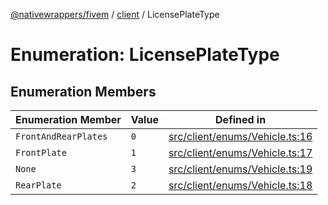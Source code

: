 [@nativewrappers/fivem](../../README.md) / [client](../README.md) / LicensePlateType

# Enumeration: LicensePlateType

## Enumeration Members

| Enumeration Member | Value | Defined in |
| ------ | ------ | ------ |
| `FrontAndRearPlates` | `0` | [src/client/enums/Vehicle.ts:16](https://github.com/nativewrappers/fivem/blob/d67d9a693907da5ce83f118218b601ceb38a88bc/src/client/enums/Vehicle.ts#L16) |
| `FrontPlate` | `1` | [src/client/enums/Vehicle.ts:17](https://github.com/nativewrappers/fivem/blob/d67d9a693907da5ce83f118218b601ceb38a88bc/src/client/enums/Vehicle.ts#L17) |
| `None` | `3` | [src/client/enums/Vehicle.ts:19](https://github.com/nativewrappers/fivem/blob/d67d9a693907da5ce83f118218b601ceb38a88bc/src/client/enums/Vehicle.ts#L19) |
| `RearPlate` | `2` | [src/client/enums/Vehicle.ts:18](https://github.com/nativewrappers/fivem/blob/d67d9a693907da5ce83f118218b601ceb38a88bc/src/client/enums/Vehicle.ts#L18) |
